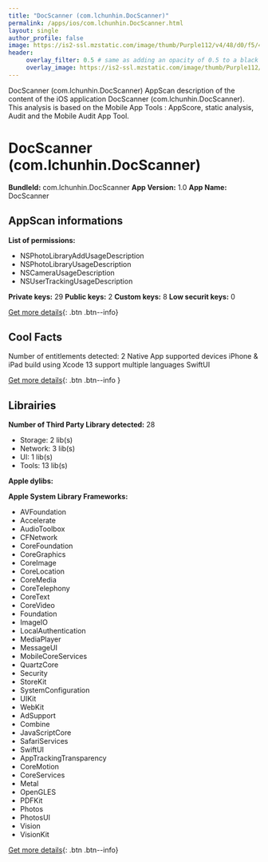 ```yaml
---
title: "DocScanner (com.lchunhin.DocScanner)"
permalink: /apps/ios/com.lchunhin.DocScanner.html
layout: single
author_profile: false
image: https://is2-ssl.mzstatic.com/image/thumb/Purple112/v4/48/d0/f5/48d0f5c7-2255-3c23-607a-15f3083d22c2/AppIcon-1x_U007emarketing-0-7-0-85-220.png/512x512bb.jpg
header: 
     overlay_filter: 0.5 # same as adding an opacity of 0.5 to a black background
     overlay_image: https://is2-ssl.mzstatic.com/image/thumb/Purple112/v4/48/d0/f5/48d0f5c7-2255-3c23-607a-15f3083d22c2/AppIcon-1x_U007emarketing-0-7-0-85-220.png/512x512bb.jpg
---
```

DocScanner (com.lchunhin.DocScanner) AppScan description of the content of the iOS application DocScanner (com.lchunhin.DocScanner). This analysis is based on the Mobile App Tools : AppScore, static analysis, Audit and the Mobile Audit App Tool.

# DocScanner (com.lchunhin.DocScanner)

**BundleId:** com.lchunhin.DocScanner
**App Version:** 1.0
**App Name:** DocScanner


## AppScan informations 

**List of permissions:** 
- NSPhotoLibraryAddUsageDescription
- NSPhotoLibraryUsageDescription
- NSCameraUsageDescription
- NSUserTrackingUsageDescription
  
  
**Private keys:** 29
**Public keys:** 2
**Custom keys:** 8
**Low securit keys:** 0
  
[Get more details](/pricing.html){: .btn .btn--info}

## Cool Facts

Number of entitlements detected: 2
Native App
supported devices iPhone & iPad
build using Xcode 13
support multiple languages
SwiftUI
  
[Get more details](/pricing.html){: .btn .btn--info }

## Librairies 
**Number of Third Party Library detected:** 28
- Storage: 2 lib(s)
- Network: 3 lib(s)
- UI: 1 lib(s)
- Tools: 13 lib(s)


**Apple dylibs:**


**Apple System Library Frameworks:**
- AVFoundation
- Accelerate
- AudioToolbox
- CFNetwork
- CoreFoundation
- CoreGraphics
- CoreImage
- CoreLocation
- CoreMedia
- CoreTelephony
- CoreText
- CoreVideo
- Foundation
- ImageIO
- LocalAuthentication
- MediaPlayer
- MessageUI
- MobileCoreServices
- QuartzCore
- Security
- StoreKit
- SystemConfiguration
- UIKit
- WebKit
- AdSupport
- Combine
- JavaScriptCore
- SafariServices
- SwiftUI
- AppTrackingTransparency
- CoreMotion
- CoreServices
- Metal
- OpenGLES
- PDFKit
- Photos
- PhotosUI
- Vision
- VisionKit


  
[Get more details](/pricing.html){: .btn .btn--info}

